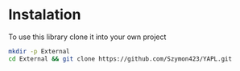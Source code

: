 # Instalation

To use this library clone it into your own project

```sh
mkdir -p External
cd External && git clone https://github.com/Szymon423/YAPL.git
```
